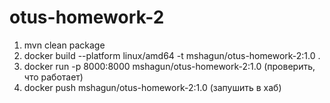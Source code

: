 # otus-homework-2

1. mvn clean package
2. docker build --platform linux/amd64 -t mshagun/otus-homework-2:1.0 .
3. docker run -p 8000:8000 mshagun/otus-homework-2:1.0 (проверить, что работает)
4. docker push mshagun/otus-homework-2:1.0 (запушить в хаб)